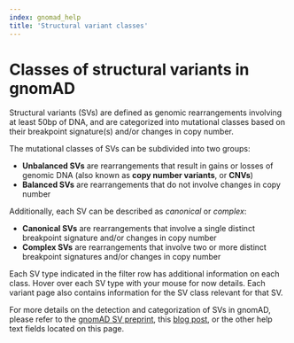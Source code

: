 ```yaml
---
index: gnomad_help  
title: 'Structural variant classes'  
---
```


# Classes of structural variants in gnomAD

Structural variants (SVs) are defined as genomic rearrangements involving at least 50bp of DNA, and are categorized into mutational classes based on their breakpoint signature(s) and/or changes in copy number.  

The mutational classes of SVs can be subdivided into two groups:  
  - **Unbalanced SVs** are rearrangements that result in gains or losses of genomic DNA (also known as **copy number variants**, or **CNVs**)  
  - **Balanced SVs** are rearrangements that do not involve changes in copy number  

Additionally, each SV can be described as _canonical_ or _complex_:
  - **Canonical SVs** are rearrangements that involve a single distinct breakpoint signature and/or changes in copy number
  - **Complex SVs** are rearrangements that involve two or more distinct breakpoint signatures and/or changes in copy number  

Each SV type indicated in the filter row has additional information on each class. Hover over each SV type with your mouse for now details. Each variant page also contains information for the SV class relevant for that SV.  

For more details on the detection and categorization of SVs in gnomAD, please refer to the [gnomAD SV preprint](https://broad.io/gnomad_sv), this [blog post](https://macarthurlab.org/2019/03/20/structural-variants-in-gnomad/), or the other help text fields located on this page.
